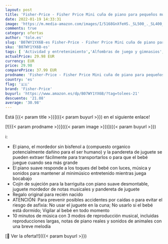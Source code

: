 ```yaml
---
layout: post
title: 'Fisher-Price - Fisher Price Mini cuña de piano para pequeños músicos  juguete para bebé recien nacido  Mattel GJD27    color/modelo surtido'
date: 2022-01-19 14:33:31
image: 'https://m.media-amazon.com/images/I/5168GnXfeHS._SL500_._SL400_.jpg'
comments: true
category: ofertas
author: 'tole.es'
slug: 'B07WY1YX6B-es Fisher-Price - Fisher Price Mini cuña de piano para...'
sku: 'B07WY1YX6B-es'
tags: [ 'Actividad y entretenimiento','Alfombras de juego y gimnasios','Bebé','bebé','fisher-price', ]
actualPrice: 29.98 EUR
currency: EUR
price: 29.98
comparePrice: 37.99 EUR
prodname: 'Fisher-Price - Fisher Price Mini cuña de piano para pequeños músicos  juguete para bebé recien nacido  Mattel GJD27    color/modelo surtido'
country: 'es'
flag: '🇪🇸'
brand: 'Fisher-Price'
buyurl: 'https://www.amazon.es/dp/B07WY1YX6B/?tag=tolees-21'
descuento: '21.08'
average: '30.98'
---
```


Está [{{< param title >}}]({{< param buyurl >}}) en el siguiente enlace!

[![{{< param prodname >}}]({{< param image >}})]({{< param buyurl >}})

ℹ️:

- El piano, el mordedor sin bisfenol a (compuesto organico potencialmente dañino para el ser humano) y la pandereta de juguete se pueden extraer fácilmente para transportarlos o para que el bebé juegue cuando sea más grande
- El piano suave responde a los toques del bebé con luces, música y sonidos para mantener al minimúsico entretenido mientras juega bocabajo
- Cojín de sujeción para la barriguita con piano suave desmontable, juguete mordedor de notas musicales y pandereta de juguete
- Regalo original para recién nacido
- ATENCIÓN: Para prevenir posibles accidentes por caídas o para evitar el riesgo de asfixia: No usar el juguete en la cuna; No usarlo si el bebé está dormido; Vigilar al bebé en todo momento
- 10 minutos de música con 3 modos de reproducción musical, incluidas reproducciones largas, notas de piano reales y sonidos de animales con una breve melodía

[🛒 Ver la oferta!!]({{< param buyurl >}})
